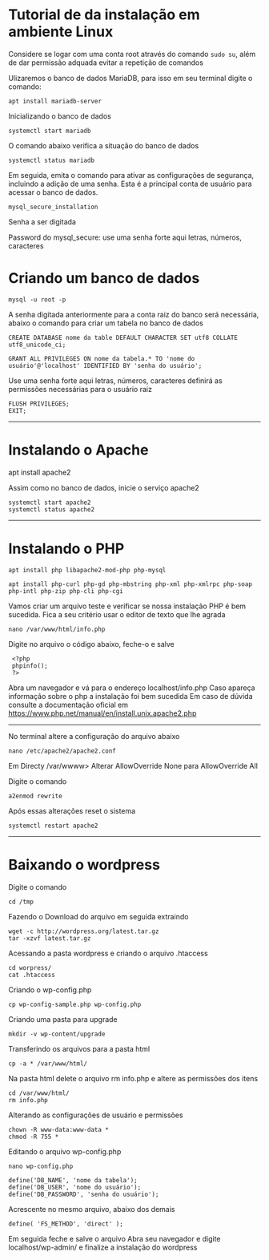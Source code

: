 # Tutorial de da instalação em ambiente Linux

Considere se logar com uma conta root através do comando `sudo su`, além de dar permissão adquada evitar a repetição de comandos

Ulizaremos o banco de dados MariaDB, para isso em seu terminal digite o comando:

    apt install mariadb-server

Inicializando o banco de dados

    systemctl start mariadb

O comando abaixo verifica a situação do banco de dados

    systemctl status mariadb

Em seguida, emita o comando para ativar as configurações de segurança, incluindo a adição de uma senha.
Esta é a principal conta de usuário para acessar o banco de dados.

    mysql_secure_installation

Senha a ser digitada

Password do mysql_secure: use uma senha forte aqui letras, números, caracteres

# Criando um banco de dados

    mysql -u root -p

A senha digitada anteriormente para a conta raiz do banco será necessária, abaixo o comando para criar um tabela no banco de dados

    CREATE DATABASE nome da table DEFAULT CHARACTER SET utf8 COLLATE utf8_unicode_ci;

    GRANT ALL PRIVILEGES ON nome da tabela.* TO 'nome do usuário'@'localhost' IDENTIFIED BY 'senha do usuário';

Use uma senha forte aqui letras, números, caracteres
definirá as permissões necessárias para o usuário raiz

```
FLUSH PRIVILEGES;
EXIT;
```
---
# Instalando o Apache

   apt install apache2

Assim como no banco de dados, inicie o serviço apache2

```
systemctl start apache2
systemctl status apache2
```
---
# Instalando o PHP

```
apt install php libapache2-mod-php php-mysql

apt install php-curl php-gd php-mbstring php-xml php-xmlrpc php-soap php-intl php-zip php-cli php-cgi
```

Vamos criar um arquivo teste e verificar se nossa instalação PHP é bem sucedida.
Fica a seu critério usar o editor de texto que lhe agrada

    nano /var/www/html/info.php

Digite no arquivo o código abaixo, feche-o e salve

```
 <?php 
 phpinfo();
 ?>
```
Abra um navegador e vá para o endereço localhost/info.php
Caso apareça informação sobre o php a instalação foi bem sucedida
Em caso de dúvida consulte a documentação oficial em https://www.php.net/manual/en/install.unix.apache2.php

---
No terminal altere a configuração do arquivo abaixo

    nano /etc/apache2/apache2.conf

Em Directy /var/wwww> 
Alterar AllowOverride None para AllowOverride All

Digite o comando

    a2enmod rewrite

Após essas alterações reset o sistema

    systemctl restart apache2

---
# Baixando o wordpress

Digite o comando 

    cd /tmp

Fazendo o Download do arquivo em seguida extraindo

```
wget -c http://wordpress.org/latest.tar.gz
tar -xzvf latest.tar.gz
```

Acessando a pasta wordpress e criando o arquivo .htaccess

```
cd worpress/
cat .htaccess
```

Criando o wp-config.php

    cp wp-config-sample.php wp-config.php

Criando uma pasta para upgrade

    mkdir -v wp-content/upgrade

Transferindo os arquivos para a pasta html

    cp -a * /var/www/html/

Na pasta html delete o arquivo rm info.php e altere as permissões dos itens

    cd /var/www/html/
    rm info.php

Alterando as configurações de usuário e permissões

    chown -R www-data:www-data *
    chmod -R 755 *

Editando o arquivo wp-config.php

    nano wp-config.php

```
define('DB_NAME', 'nome da tabela');
define('DB_USER', 'nome do usuário');
define('DB_PASSWORD', 'senha do usuário');
```
Acrescente no mesmo arquivo, abaixo dos demais

    define( 'FS_METHOD', 'direct' );

Em seguida feche e salve o arquivo
Abra seu navegador e digite localhost/wp-admin/ e finalize a instalação do wordpress 

